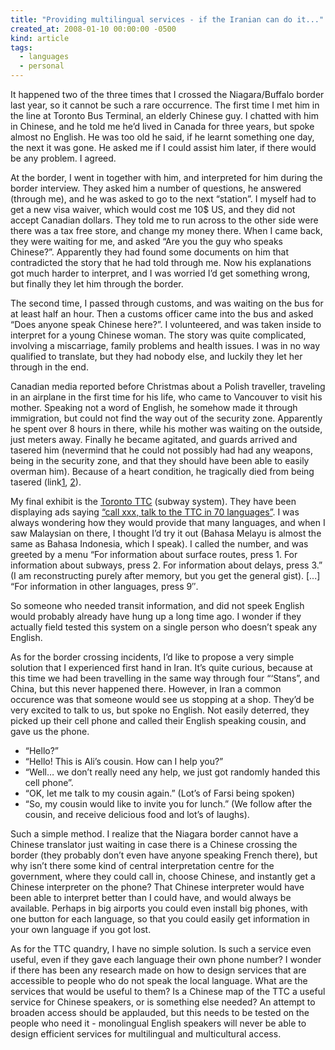 ```yaml
---
title: "Providing multilingual services - if the Iranian can do it..."
created_at: 2008-01-10 00:00:00 -0500
kind: article
tags:
  - languages
  - personal
---
```


It happened two of the three times that I crossed the Niagara/Buffalo
border last year, so it cannot be such a rare occurrence. The first time
I met him in the line at Toronto Bus Terminal, an elderly Chinese guy.
I chatted with him in Chinese, and he told me he’d lived in Canada for
three years, but spoke almost no English. He was too old he said, if he
learnt something one day, the next it was gone. He asked me if I could
assist him later, if there would be any problem. I agreed.

At the border, I went in together with him, and interpreted for him
during the border interview. They asked him a number of questions, he
answered (through me), and he was asked to go to the next “station”. I
myself had to get a new visa waiver, which would cost me 10$ US, and
they did not accept Canadian dollars. They told me to run across to the
other side were there was a tax free store, and change my money there.
When I came back, they were waiting for me, and asked “Are you the guy
who speaks Chinese?”. Apparently they had found some documents on him
that contradicted the story that he had told through me. Now his
explanations got much harder to interpret, and I was worried I’d get
something wrong, but finally they let him through the border.

The second time, I passed through customs, and was waiting on the bus
for at least half an hour. Then a customs officer came into the bus and
asked “Does anyone speak Chinese here?”. I volunteered, and was taken
inside to interpret for a young Chinese woman. The story was quite
complicated, involving a miscarriage, family problems and health issues.
I was in no way qualified to translate, but they had nobody else, and
luckily they let her through in the end.

Canadian media reported before Christmas about a Polish traveller,
traveling in an airplane in the first time for his life, who came to
Vancouver to visit his mother. Speaking not a word of English, he
somehow made it through immigration, but could not find the way out of
the security zone. Apparently he spent over 8 hours in there, while his
mother was waiting on the outside, just meters away. Finally he became
agitated, and guards arrived and tasered him (nevermind that he could
not possibly had had any weapons, being in the security zone, and that
they should have been able to easily overman him). Because of a heart
condition, he tragically died from being tasered
(link[1](http://www.cbc.ca/canada/british-columbia/story/2007/11/14/bc-taservideo.html),
[2](http://www.youtube.com/watch?v=K6nx0Cx3uMk)).

My final exhibit is the [Toronto TTC](http://www.toronto.ca/ttc/)
(subway system). They have been displaying ads saying [“call xxx, talk
to the TTC in 70
languages”](http://www.toronto.ca/ttc/multilingual/multilang.htm). I was
always wondering how they would provide that many languages, and when I
saw Malaysian on there, I thought I’d try it out (Bahasa Melayu is
almost the same as Bahasa Indonesia, which I speak). I called the
number, and was greeted by a menu “For information about surface routes,
press 1. For information about subways, press 2. For information about
delays, press 3.” (I am reconstructing purely after memory, but you get
the general gist). [...] “For information in other languages, press 9″.

So someone who needed transit information, and did not speek English
would probably already have hung up a long time ago. I wonder if they
actually field tested this system on a single person who doesn’t speak
any English.

As for the border crossing incidents, I’d like to propose a very simple
solution that I experienced first hand in Iran. It’s quite curious,
because at this time we had been travelling in the same way through four
“‘Stans”, and China, but this never happened there. However, in Iran a
common occurence was that someone would see us stopping at a shop.
They’d be very excited to talk to us, but spoke no English. Not easily
deterred, they picked up their cell phone and called their English
speaking cousin, and gave us the phone.

-   “Hello?”
-   “Hello! This is Ali’s cousin. How can I help you?”
-   “Well… we don’t really need any help, we just got randomly handed
  this cell phone”.
-   “OK, let me talk to my cousin again.”
   (Lot’s of Farsi being spoken)
-   “So, my cousin would like to invite you for lunch.”
   (We follow after the cousin, and receive delicious food and lot’s
  of laughs).

  Such a simple method. I realize that the Niagara border cannot have
  a Chinese translator just waiting in case there is a Chinese crossing the
  border (they probably don’t even have anyone speaking French there),
  but why isn’t there some kind of central interpretation centre for
  the government, where they could call in, choose Chinese, and
  instantly get a Chinese interpreter on the phone? That Chinese
  interpreter would have been able to interpret better than I could
  have, and would always be available. Perhaps in big airports you
  could even install big phones, with one button for each language, so
  that you could easily get information in your own language if you
  got lost.

  As for the TTC quandry, I have no simple solution. Is such a service
  even useful, even if they gave each language their own phone number?
  I wonder if there has been any research made on how to design
  services that are accessible to people who do not speak the local
  language. What are the services that would be useful to them? Is a
  Chinese map of the TTC a useful service for Chinese speakers, or is
  something else needed? An attempt to broaden access should be
  applauded, but this needs to be tested on the people who need it -
  monolingual English speakers will never be able to design efficient
  services for multilingual and multicultural access.
